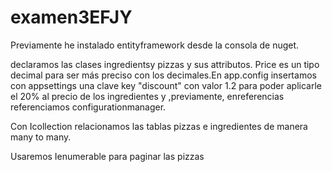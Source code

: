 # examen3EFJY
Previamente he instalado entityframework desde la consola de nuget.  

declaramos las clases ingredientsy pizzas y sus attributos. Price es un tipo decimal para ser más preciso con los decimales.En app.config insertamos con appsettings una clave key "discount" con valor 1.2 para poder aplicarle el 20% al precio de los ingredientes
y ,previamente, enreferencias referenciamos configurationmanager.  

Con Icollection relacionamos las tablas pizzas e ingredientes de manera many to many.  

Usaremos Ienumerable para paginar las pizzas

